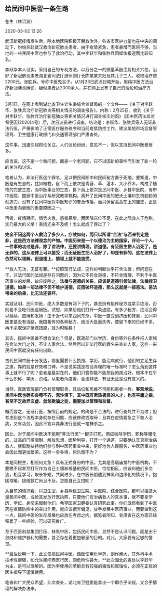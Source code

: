## 给民间中医留一条生路

苍生（林治波）

2020-03-02 13:26

武汉新冠疫情发生后，除本地医院积极开展救治外，各省市医护力量也在中央的调动下，纷纷奔赴武汉救治新冠肺炎患者。由于疫情紧急，患者暴增而医院不够，当地的一些民间中医也参与了救治行动，其中李跃华和张胜兵因媒体报道而比较知名。

李跃华本人证实，采用自己的专利方法，以万分之一的微量苯酚注射相关穴位，治好了新冠肺炎患者湖北省司法厅退休副厅长陈某某夫妇及其儿子三人，收取治疗费2200元。张胜兵，号称中医鬼谷子，从1月23日武汉封城开始，用纯中医方法治疗新冠肺炎确诊、疑似患者达2000余人，并在网上发布了自己的理论和治疗方法。

3月1日，在网上看到湖北省卫生计生委综合监督局的一个文件——《关于对李跃华、张胜兵治疗新冠肺炎等相关情况的调查报告》，内称：2月25日，收到《关于对李跃华、张胜兵治疗新冠肺炎等相关情况进行调查核实的函》（国中医药法监监督便函[2020]4号）后，次日派员进行调查。结论是：李跃华、张胜兵等人无证非法行医，严重影响了正常医疗服务秩序和当前疫情防控工作，建议属地市场监督管理局、卫生健康行政部门和交通管理部门严肃查处。

这件事，迅速引起舆论关注。人们议论纷纷，意见不一，但以支持民间中医者居多。

应当说，这不是一个新问题，而是一个老问题，只不过因新的事件而引发了新一轮的关注和讨论。

笔者认为，非法行医这个罪名，足以把民间郎中和民间秘方置于死地。要知道，中医是有生态的，犹如植物，自下而上依次是青苔、草、灌木、大小乔木，构成了植物的完整生态，而中医事业的生态，自下而上依次是民间中医、乡县中医院、省市中医院、国家中医治疗与研究教学机构。离开了民间中医的肥沃土壤和生机勃勃的创造力，没有了民间中医对中医知识的普及传播，而只保留高高在上的庙堂，正是中医走向衰微的重要原因之一。

再者，疫情期间，情势火急，患者暴增，而医院床位不足，在此之际救人于危殆，实乃最大的义举！表扬还来不及呢！怎么就成了罪过了？

**完全不问这两个人救治了多少人，疗效如何，而只以所谓“合法”与否来判定是非，这是西方法律观念的产物。中国历来是一个以德治为主的国家，评论一个人、一件事的功过是非，除了讲法律，还要讲情理，讲道德。有证医生把人治死了，是无罪的，这从法律上可以接受；而无证医生把人治好了，却是有罪的，这在法律上依然可以理解，但道德上、情理上就不能接受。**

**救人无功，无证有罪。**按照现行法规，这样的判断似乎符合法律；但问题在于，非法行医的法规是存在问题的，因为它不符合道德，不符合情理，不利于中医药事业的发展，故应废除之。**法律与道德的关系，应该是道德引领法律，法律捍卫道德。如果一部法律不但不维护道德，反而破坏道德，那么这就是一部恶法。恶法带来的后果，比无法还要坏。**

实践证明，民间中医，绝大多数是有两下子的，甚至拥有祖传秘方或拿手绝活，否则也不会吃行医这碗饭。试想，如果给他们打开一条通路，有多少秘方、绝活会得以延续、应用和发扬！由于近代以来西风东渐，中医一直受到挤压和抹黑，民间中医更是没有活路，我国祖传的各种秘方、绝活大批量失传，遗留下来的已经不多，再不采取保护抢救措施，就为时晚矣！

其实，民间中医谁不想合法化？但是，医政部门以学历、身份等外在条件把人家堵在合法大门之外，不让人家合法，然后再以非法行医的罪名来查处人家，这样一来民间中医就没有任何出路。

古代民间中医十分发达，哪里需要什么执照、学历，能治病就行，他们的立足生存之道，靠的就是疗效和口碑。不是说实践是检验真理的唯一标准吗？怎么落到这件事上就不行了呢？患者是最实在的，他们只管你能不能把我的病治好，根本不在乎什么职称、学历、资格。从患者角度看，合法非法、有证无证是没有意义的。

当然，医政管理部门负有管理职责，其站位和思维不可能和患者一样。**客观地说，民间中医也确实良莠不齐、泥沙俱下，其中既有素质极高的人才，也有平庸之辈，甚至不乏故弄玄虚、忽悠欺骗之徒，需要加以管理和监督。**

概而言之，无证行医，按照目前的规定，的确是不合法的，进行查处并不为过；但考虑到这个法规本身就存在问题，应该修改或取缔；且其在疫情紧急之下救人治病，又有功劳，因此不宜以其非法行医就一笔抹杀之。

因此，对于民间中医决不能用“非法行医”一棍子打死，而应破除学历、职称等僵化的、过高的门槛限制，解放思想，因势利导，打开一个通道，只要确认其真能治病救人，就鼓励扶持他们参与到中医药事业中来，更好地为人民服务，中医药事业也会因此而更加繁荣。这样一举多得，何乐而不为？

本是同根生，相煎何太急！具有正式身份的中医，尤其是高居庙堂的中医机构，不要瞧不起甚至打压作为自己土壤和根基的民间中医，恰恰相反，应该和他们多交流，相互学习，取长补短，共同进步。在中医长期遭到抹黑和边缘化的情况下，抱团取暖、团结救亡尚且不及，怎能自己互掐呢？

从目前的情况看，村卫生室，乡县两级卫生院、中医院、综合医院，都可以招录大量民间中医，或给其发放行医执照，只要他们有治病救人的真本事，就不要拿学历、学位、身份来限制他们。希望国家卫健委认真研究此事。你们既然看到了中医药在疫情防控中的突出作用，就应该摒弃偏见，放手发展中医药事业，而要做到这一点，民间中医的生存发展也应放在考虑之内。据笔者所知，甘肃省在这方面已经积累了一些经验，可以研究推广。

至于西医利益集团打压、抹黑中医，包括民间中医，显然不是认识问题，而是出于敛财和维护暴利的需要，甚至存在着更加邪恶的目的。对此，大家要有足够的警觉。

**最后说明一下，此文仅指民间中医。西医使用化学药，副作用大，其外科手术技术性很强，如允许民间西医行医，则危险性甚大。**此次湖北的查处以李跃华为主，是可以理解的。因为李使用的苯酚具有较强的毒性和腐蚀性，必须在正规的医生指导下谨慎使用。

笔者和广大民众希望，此次查处，湖北省卫健委能拿出一个即合乎法规，又合乎情理的解决办法来。